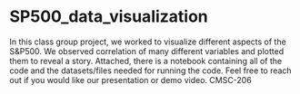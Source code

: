 # SP500_data_visualization
In this class group project, we worked to visualize different aspects of the S&P500. We observed correlation of many different variables and plotted them to reveal a story. Attached, there is a notebook containing all of the code and the datasets/files needed for running the code. Feel free to reach out if you would like our presentation or demo video.
CMSC-206
